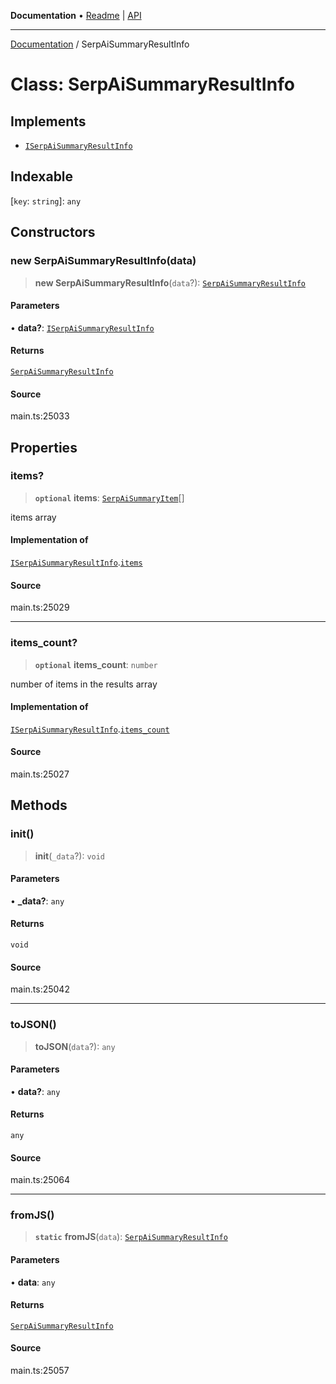 **Documentation** • [Readme](../README.md) \| [API](../globals.md)

***

[Documentation](../README.md) / SerpAiSummaryResultInfo

# Class: SerpAiSummaryResultInfo

## Implements

- [`ISerpAiSummaryResultInfo`](../interfaces/ISerpAiSummaryResultInfo.md)

## Indexable

 \[`key`: `string`\]: `any`

## Constructors

### new SerpAiSummaryResultInfo(data)

> **new SerpAiSummaryResultInfo**(`data`?): [`SerpAiSummaryResultInfo`](SerpAiSummaryResultInfo.md)

#### Parameters

• **data?**: [`ISerpAiSummaryResultInfo`](../interfaces/ISerpAiSummaryResultInfo.md)

#### Returns

[`SerpAiSummaryResultInfo`](SerpAiSummaryResultInfo.md)

#### Source

main.ts:25033

## Properties

### items?

> **`optional`** **items**: [`SerpAiSummaryItem`](SerpAiSummaryItem.md)[]

items array

#### Implementation of

[`ISerpAiSummaryResultInfo`](../interfaces/ISerpAiSummaryResultInfo.md).[`items`](../interfaces/ISerpAiSummaryResultInfo.md#items)

#### Source

main.ts:25029

***

### items\_count?

> **`optional`** **items\_count**: `number`

number of items in the results array

#### Implementation of

[`ISerpAiSummaryResultInfo`](../interfaces/ISerpAiSummaryResultInfo.md).[`items_count`](../interfaces/ISerpAiSummaryResultInfo.md#items_count)

#### Source

main.ts:25027

## Methods

### init()

> **init**(`_data`?): `void`

#### Parameters

• **\_data?**: `any`

#### Returns

`void`

#### Source

main.ts:25042

***

### toJSON()

> **toJSON**(`data`?): `any`

#### Parameters

• **data?**: `any`

#### Returns

`any`

#### Source

main.ts:25064

***

### fromJS()

> **`static`** **fromJS**(`data`): [`SerpAiSummaryResultInfo`](SerpAiSummaryResultInfo.md)

#### Parameters

• **data**: `any`

#### Returns

[`SerpAiSummaryResultInfo`](SerpAiSummaryResultInfo.md)

#### Source

main.ts:25057

